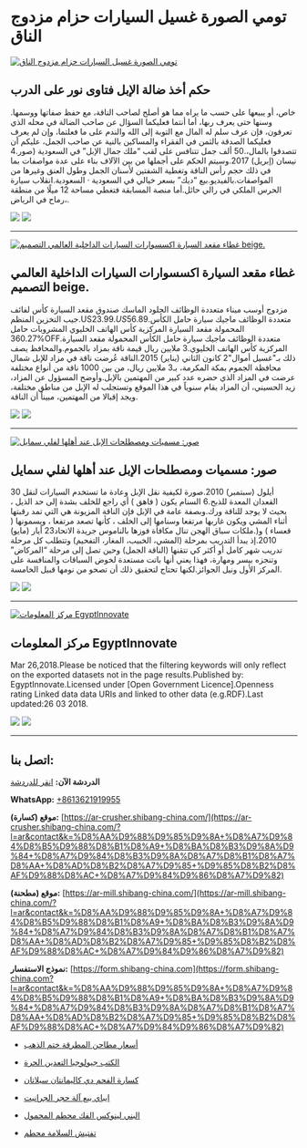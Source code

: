 # تومي الصورة غسيل السيارات حزام مزدوج الناق

<a href="https://swt.shibang-china.com/?l=ar&img&k=%D8%AA%D9%88%D9%85%D9%8A+%D8%A7%D9%84%D8%B5%D9%88%D8%B1%D8%A9+%D8%BA%D8%B3%D9%8A%D9%84+%D8%A7%D9%84%D8%B3%D9%8A%D8%A7%D8%B1%D8%A7%D8%AA+%D8%AD%D8%B2%D8%A7%D9%85+%D9%85%D8%B2%D8%AF%D9%88%D8%AC+%D8%A7%D9%84%D9%86%D8%A7%D9%82" target="_blank">![تومي الصورة غسيل السيارات حزام مزدوج الناق](http://static.shibang-china.com/all-800x300/1119.jpg)</a>

## حكم أخذ ضالة الإبل فتاوى نور على الدرب
.خاص، أو يبيعها على حسب ما يراه مما هو أصلح لصاحب الناقة، مع حفظ صفاتها ووسمها وسنها حتى يعرف ربها، أما أنتما فعليكما السؤال عن صاحب الضالة في محله الذي تعرفون، فإن عرف سلم له المال مع التوبة إلى الله والندم على ما فعلتما، وإن لم يعرف فعليكما الصدقة بالثمن في الفقراء والمساكين بالنية عن صاحب الجمل، عليكم أن تتصدقوا بالمال،.50 ألف جمل تتنافس على لقب “ملك جمال الإبل” في السعودية (صور.4 نيسان (إبريل) 2017.وسيتم الحكم على أجملها من بين الآلاف بناء على عدة مواصفات بما في ذلك حجم رأس الناقة وتغطية الشفتين لأسنان الجمل وطول العنق وغيرها من المواصفات.بالفيديو.بيع “ديك” بسعر خيالي في السعودية &middot; السعودية.انقلاب سيارة الحرس الملكي في رالي حائل.أما منصة المسابقة فتغطي مساحة 12 ميلًا من منطقة رماح في الرياض،.


<a href="https://whatsapp.shibangsoft.com/WhatsApp.php" target="_blank" title="WhatsApp">![](http://static.shibang-china.com/icon/whatsapp.png)</a> <a href="https://swt.shibang-china.com/?l=ar&icon&k=%D8%AA%D9%88%D9%85%D9%8A+%D8%A7%D9%84%D8%B5%D9%88%D8%B1%D8%A9+%D8%BA%D8%B3%D9%8A%D9%84+%D8%A7%D9%84%D8%B3%D9%8A%D8%A7%D8%B1%D8%A7%D8%AA+%D8%AD%D8%B2%D8%A7%D9%85+%D9%85%D8%B2%D8%AF%D9%88%D8%AC+%D8%A7%D9%84%D9%86%D8%A7%D9%82" target="_blank">![](http://static.shibang-china.com/icon/chat-ar.png)</a>

---

<a href="https://swt.shibang-china.com/?l=ar&img&k=%D8%AA%D9%88%D9%85%D9%8A+%D8%A7%D9%84%D8%B5%D9%88%D8%B1%D8%A9+%D8%BA%D8%B3%D9%8A%D9%84+%D8%A7%D9%84%D8%B3%D9%8A%D8%A7%D8%B1%D8%A7%D8%AA+%D8%AD%D8%B2%D8%A7%D9%85+%D9%85%D8%B2%D8%AF%D9%88%D8%AC+%D8%A7%D9%84%D9%86%D8%A7%D9%82" target="_blank">![غطاء مقعد السيارة اكسسوارات السيارات الداخلية العالمي التصميم beige.](http://static.shibang-china.com/all-800x300/1471.jpg)</a>

## غطاء مقعد السيارة اكسسوارات السيارات الداخلية العالمي التصميم beige.
مزدوج أوسب ميناء متعددة الوظائف الجلود الماسك صندوق مقعد السيارة كأس لفائف جيب التخزين المنظم.US$23.99.US$56.89.متعددة الوظائف ماجيك سيارة حامل الكأس المحمولة مقعد السيارة المركزية كأس الهاتف الخليوي المشروبات حامل 360.27%OFF.متعددة الوظائف ماجيك سيارة حامل الكأس المحمولة مقعد السيارة المركزية كأس الهاتف الخليوي.3 ملايين ريال قيمة ناقة بمزاد بالجموم.والمحافظ يصف ذلك بـ&quot;غسيل أموال&quot;2 كانون الثاني (يناير) 2015.الناقة عُرضت ناقة في مزاد للإبل شمال محافظة الجموم بمكة المكرمة، بـ3 ملايين ريال، من بين 1000 ناقة من أنواع مختلفة عرضت في المزاد الذي حضره عدد كبير من المهتمين بالإبل.وأوضح المسؤول عن المزاد، زيد الحسيني، أن المزاد يقام سنوياً في هذا الموقع وتستجلب له الإبل من مناطق مختلفة، ويجد إقبالا من المهتمين، مبيناً أن الناقة.


<a href="https://whatsapp.shibangsoft.com/WhatsApp.php" target="_blank" title="WhatsApp">![](http://static.shibang-china.com/icon/whatsapp.png)</a> <a href="https://swt.shibang-china.com/?l=ar&icon&k=%D8%AA%D9%88%D9%85%D9%8A+%D8%A7%D9%84%D8%B5%D9%88%D8%B1%D8%A9+%D8%BA%D8%B3%D9%8A%D9%84+%D8%A7%D9%84%D8%B3%D9%8A%D8%A7%D8%B1%D8%A7%D8%AA+%D8%AD%D8%B2%D8%A7%D9%85+%D9%85%D8%B2%D8%AF%D9%88%D8%AC+%D8%A7%D9%84%D9%86%D8%A7%D9%82" target="_blank">![](http://static.shibang-china.com/icon/chat-ar.png)</a>

---

<a href="https://swt.shibang-china.com/?l=ar&img&k=%D8%AA%D9%88%D9%85%D9%8A+%D8%A7%D9%84%D8%B5%D9%88%D8%B1%D8%A9+%D8%BA%D8%B3%D9%8A%D9%84+%D8%A7%D9%84%D8%B3%D9%8A%D8%A7%D8%B1%D8%A7%D8%AA+%D8%AD%D8%B2%D8%A7%D9%85+%D9%85%D8%B2%D8%AF%D9%88%D8%AC+%D8%A7%D9%84%D9%86%D8%A7%D9%82" target="_blank">![صور: مسميات ومصطلحات الإبل عند أهلها لفلي سمايل](http://static.shibang-china.com/all-800x300/299.jpg)</a>

## صور: مسميات ومصطلحات الإبل عند أهلها لفلي سمايل
30 أيلول (سبتمبر) 2010.صورة لكيفية نقل الإبل وعادة ما تستخدم السيارات لنقل القعدان المعدة للذبح.6 السنام يكون ( فاهق ) أي راجع للخلف بشدة إلى حد الذيل ، بحيث لا يوجد للناقة ورك.وبصفة عامة في الإبل فإن الناقة المزيونة هي التي تمد رقبتها أثناء المشي ويكون غاربها مرتفعا وسنامها إلى الخلف ، كأنها تصعد مرتفعا ، ويسمونها ( قعساء ) و(.ملكات سباق الهجن تنال مكافأة فوزها بالناموس جريدة الاتحاد23 أيار (مايو) 2010.إذ يبدأ التدريب بمرحلة (المشي، الخبيب، المغار، التفحيم) وتتطلب كل مرحلة تدريب شهر كامل أو أكثر كي تتقنها (الناقة الجمل) وحين تصل إلى مرحلة “المركاض” وتنجزه بيسر ومهارة، فهذا يعني أنها باتت مستعدة لخوض السباقات والمنافسة على المركز الأول ونيل الجوائز.لكنها تحتاج لتحقيق ذلك أن تصحو من نومها قبيل الخامسة.


<a href="https://whatsapp.shibangsoft.com/WhatsApp.php" target="_blank" title="WhatsApp">![](http://static.shibang-china.com/icon/whatsapp.png)</a> <a href="https://swt.shibang-china.com/?l=ar&icon&k=%D8%AA%D9%88%D9%85%D9%8A+%D8%A7%D9%84%D8%B5%D9%88%D8%B1%D8%A9+%D8%BA%D8%B3%D9%8A%D9%84+%D8%A7%D9%84%D8%B3%D9%8A%D8%A7%D8%B1%D8%A7%D8%AA+%D8%AD%D8%B2%D8%A7%D9%85+%D9%85%D8%B2%D8%AF%D9%88%D8%AC+%D8%A7%D9%84%D9%86%D8%A7%D9%82" target="_blank">![](http://static.shibang-china.com/icon/chat-ar.png)</a>

---

<a href="https://swt.shibang-china.com/?l=ar&img&k=%D8%AA%D9%88%D9%85%D9%8A+%D8%A7%D9%84%D8%B5%D9%88%D8%B1%D8%A9+%D8%BA%D8%B3%D9%8A%D9%84+%D8%A7%D9%84%D8%B3%D9%8A%D8%A7%D8%B1%D8%A7%D8%AA+%D8%AD%D8%B2%D8%A7%D9%85+%D9%85%D8%B2%D8%AF%D9%88%D8%AC+%D8%A7%D9%84%D9%86%D8%A7%D9%82" target="_blank">![مركز المعلومات EgyptInnovate](http://static.shibang-china.com/all-800x300/632.jpg)</a>

## مركز المعلومات EgyptInnovate
Mar 26,2018.Please be noticed that the filtering keywords will only reflect on the exported datasets not in the page results.Published by: EgyptInnovate.Licensed under [Open Government Licence].Openness rating Linked data data URIs and linked to other data (e.g.RDF).Last updated:26 03 2018.

<a href="https://whatsapp.shibangsoft.com/WhatsApp.php" target="_blank" title="WhatsApp">![](http://static.shibang-china.com/icon/whatsapp.png)</a> <a href="https://swt.shibang-china.com/?l=ar&icon&k=%D8%AA%D9%88%D9%85%D9%8A+%D8%A7%D9%84%D8%B5%D9%88%D8%B1%D8%A9+%D8%BA%D8%B3%D9%8A%D9%84+%D8%A7%D9%84%D8%B3%D9%8A%D8%A7%D8%B1%D8%A7%D8%AA+%D8%AD%D8%B2%D8%A7%D9%85+%D9%85%D8%B2%D8%AF%D9%88%D8%AC+%D8%A7%D9%84%D9%86%D8%A7%D9%82" target="_blank">![](http://static.shibang-china.com/icon/chat-ar.png)</a>

---
## اتصل بنا:

**الدردشة الآن:** [انقر للدردشة](https://swt.shibang-china.com?l=ar&contact&k=%D8%AA%D9%88%D9%85%D9%8A+%D8%A7%D9%84%D8%B5%D9%88%D8%B1%D8%A9+%D8%BA%D8%B3%D9%8A%D9%84+%D8%A7%D9%84%D8%B3%D9%8A%D8%A7%D8%B1%D8%A7%D8%AA+%D8%AD%D8%B2%D8%A7%D9%85+%D9%85%D8%B2%D8%AF%D9%88%D8%AC+%D8%A7%D9%84%D9%86%D8%A7%D9%82)

**WhatsApp:**  [+8613621919955](https://whatsapp.shibangsoft.com/WhatsApp.php)

**موقع (كسارة):** [https://ar-crusher.shibang-china.com/](https://ar-crusher.shibang-china.com/?l=ar&contact&k=%D8%AA%D9%88%D9%85%D9%8A+%D8%A7%D9%84%D8%B5%D9%88%D8%B1%D8%A9+%D8%BA%D8%B3%D9%8A%D9%84+%D8%A7%D9%84%D8%B3%D9%8A%D8%A7%D8%B1%D8%A7%D8%AA+%D8%AD%D8%B2%D8%A7%D9%85+%D9%85%D8%B2%D8%AF%D9%88%D8%AC+%D8%A7%D9%84%D9%86%D8%A7%D9%82)

**موقع (مطحنة):** [https://ar-mill.shibang-china.com/](https://ar-mill.shibang-china.com/?l=ar&contact&k=%D8%AA%D9%88%D9%85%D9%8A+%D8%A7%D9%84%D8%B5%D9%88%D8%B1%D8%A9+%D8%BA%D8%B3%D9%8A%D9%84+%D8%A7%D9%84%D8%B3%D9%8A%D8%A7%D8%B1%D8%A7%D8%AA+%D8%AD%D8%B2%D8%A7%D9%85+%D9%85%D8%B2%D8%AF%D9%88%D8%AC+%D8%A7%D9%84%D9%86%D8%A7%D9%82)

**نموذج الاستفسار:** [https://form.shibang-china.com](https://form.shibang-china.com?l=ar&contact&k=%D8%AA%D9%88%D9%85%D9%8A+%D8%A7%D9%84%D8%B5%D9%88%D8%B1%D8%A9+%D8%BA%D8%B3%D9%8A%D9%84+%D8%A7%D9%84%D8%B3%D9%8A%D8%A7%D8%B1%D8%A7%D8%AA+%D8%AD%D8%B2%D8%A7%D9%85+%D9%85%D8%B2%D8%AF%D9%88%D8%AC+%D8%A7%D9%84%D9%86%D8%A7%D9%82)

* [أسعار مطاحن المطرقة ختم الذهب](../27/%D8%A3%D8%B3%D8%B9%D8%A7%D8%B1%20%D9%85%D8%B7%D8%A7%D8%AD%D9%86%20%D8%A7%D9%84%D9%85%D8%B7%D8%B1%D9%82%D8%A9%20%D8%AE%D8%AA%D9%85%20%D8%A7%D9%84%D8%B0%D9%87%D8%A8.md)

* [الكتب جيولوجيا التعدين الحرة](../26/%D8%A7%D9%84%D9%83%D8%AA%D8%A8%20%D8%AC%D9%8A%D9%88%D9%84%D9%88%D8%AC%D9%8A%D8%A7%20%D8%A7%D9%84%D8%AA%D8%B9%D8%AF%D9%8A%D9%86%20%D8%A7%D9%84%D8%AD%D8%B1%D8%A9.md)

* [كسارة الفحم دي كاليمانتان سيلاتان](../27/%D9%83%D8%B3%D8%A7%D8%B1%D8%A9%20%D8%A7%D9%84%D9%81%D8%AD%D9%85%20%D8%AF%D9%8A%20%D9%83%D8%A7%D9%84%D9%8A%D9%85%D8%A7%D9%86%D8%AA%D8%A7%D9%86%20%D8%B3%D9%8A%D9%84%D8%A7%D8%AA%D8%A7%D9%86.md)

* [ايباي بيع آلة حجر الجرانيت](../27/%D8%A7%D9%8A%D8%A8%D8%A7%D9%8A%20%D8%A8%D9%8A%D8%B9%20%D8%A2%D9%84%D8%A9%20%D8%AD%D8%AC%D8%B1%20%D8%A7%D9%84%D8%AC%D8%B1%D8%A7%D9%86%D9%8A%D8%AA.md)

* [البني لينوكس الفك محطم المحمول](../30/%D8%A7%D9%84%D8%A8%D9%86%D9%8A%20%D9%84%D9%8A%D9%86%D9%88%D9%83%D8%B3%20%D8%A7%D9%84%D9%81%D9%83%20%D9%85%D8%AD%D8%B7%D9%85%20%D8%A7%D9%84%D9%85%D8%AD%D9%85%D9%88%D9%84.md)

* [تفتيش السلامة محطم](../28/%D8%AA%D9%81%D8%AA%D9%8A%D8%B4%20%D8%A7%D9%84%D8%B3%D9%84%D8%A7%D9%85%D8%A9%20%D9%85%D8%AD%D8%B7%D9%85.md)